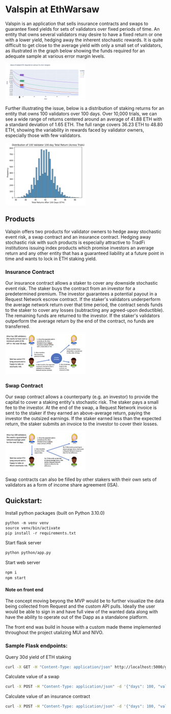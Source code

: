 # Valspin at EthWarsaw

Valspin is an application that sells insurance contracts and swaps to guarantee fixed yields for sets of validators over fixed periods of time. An entity that owns several validators may desire to have a fixed return or one with a lower yield, hedging away the inherent stochastic rewards. It is quite difficult to get close to the average yield with only a small set of validators, as illustrated in the graph below showing the funds required for an adequate sample at various error margin levels. 

<img src="src/assets/imgs/sampling.png" width="50%" />

Further illustrating the issue, below is a distribution of staking returns for an entity that owns 100 validators over 100 days. Over 10,000 trials, we can see a wide range of returns centered around an average of 41.88 ETH with a standard deviation of 1.65 ETH. The full range covers 36.23 ETH to 48.80 ETH, showing the variability in rewards faced by validator owners, especially those with few validators.

<img src="src/assets/imgs/distribution.png" width="50%" />

## Products

Valspin offers two products for validator owners to hedge away stochastic event risk, a swap contract and an insurance contract. Hedging away stochastic risk with such products is especially attractive to TradFi institutions issuing index products which promise investors an average return and any other entity that has a guaranteed liability at a future point in time and wants to lock in ETH staking yield.

### Insurance Contract

Our insurance contract allows a staker to cover any downside stochastic event risk. The staker buys the contract from an investor for a predetermined premium. The investor guarantees a potential payout in a Request Network escrow contract. If the staker's validators underperform the average network return over that time period, the contract sends funds to the staker to cover any losses (subtracting any agreed-upon deductible). The remaining funds are returned to the investor. If the staker's validators outperform the average return by the end of the contract, no funds are transferred.

<img src="src/assets/imgs/insurance.png" width="50%" />

### Swap Contract

Our swap contract allows a counterparty (e.g. an investor) to provide the capital to cover a staking entity's stochastic risk. The staker pays a small fee to the investor. At the end of the swap, a Request Network invoice is sent to the staker if they earned an above-average return, paying the investor the outsized earnings. If the staker earned less than the expected return, the staker submits an invoice to the investor to cover their losses.

<img src="src/assets/imgs/swap.png" width="50%" />

Swap contracts can also be filled by other stakers with their own sets of validators as a form of income share agreement (ISA).

## Quickstart:

Install python packages (built on Python 3.10.0)

```
python -m venv venv
source venv/bin/activate
pip install -r requirements.txt
```

Start flask server

```bash
python python/app.py
```

Start web server

```bash
npm i
npm start
```

#### Note on front end 

The concept moving beyong the MVP would be to further visualize the data being collected from Request and the custom API pulls. Ideally the user would be able to sign in and have full view of the wanted data along with have the ability to operate out of the Dapp as a standalone platform. 

The front end was build in house with a custom made theme implemented throughout the project utalizing MUI and NIVO.


### Sample Flask endpoints:

Query 30d yield of ETH staking

```bash
curl -X GET -H "Content-Type: application/json" http://localhost:5000/get_rate
```

Calculate value of a swap

```bash
curl -X POST -H "Content-Type: application/json" -d '{"days": 100, "vals": 100}' http://localhost:5000/calculate_swap
```

Calculate value of an insurance contract

```bash
curl -X POST -H "Content-Type: application/json" -d '{"days": 100, "vals": 100, "deductible_amount": 1, "deductible_type": "eth"}' http://localhost:5000/calculate_insurance
```
